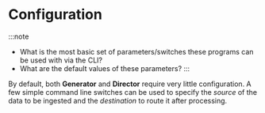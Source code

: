 # Configuration

:::note
* What is the most basic set of parameters/switches these programs can be used with via the CLI?
* What are the default values of these parameters?
:::

By default, both **Generator** and **Director** require very little configuration. A few simple command line switches can be used to specify the _source_ of the data to be ingested and the _destination_ to route it after processing.
